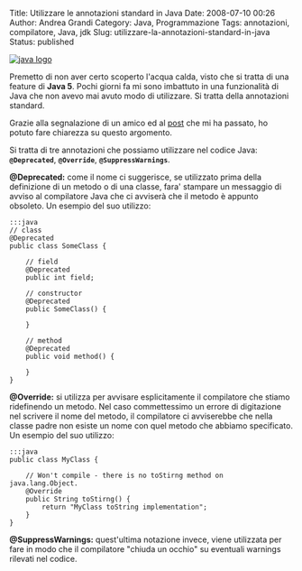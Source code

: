 Title: Utilizzare le annotazioni standard in Java
Date: 2008-07-10 00:26
Author: Andrea Grandi
Category: Java, Programmazione
Tags: annotazioni, compilatore, Java, jdk
Slug: utilizzare-la-annotazioni-standard-in-java
Status: published

[![java logo]({static}/images/2008/07/java_logo.jpg)]()

Premetto di non aver certo scoperto l'acqua calda, visto che si tratta di una feature di
**Java 5**. Pochi giorni fa mi sono imbattuto in una funzionalità di
Java che non avevo mai avuto modo di utilizzare. Si tratta della
annotazioni standard.

Grazie alla segnalazione di un amico ed al [post](http://www.javalobby.org/java/forums/t17297) che mi ha passato,
ho potuto fare chiarezza su questo argomento.

Si tratta di tre annotazioni che possiamo utilizzare nel codice Java:
**`@Deprecated`**, **`@Override`**, **`@SuppressWarnings`**.

**@Deprecated:** come il nome ci suggerisce, se utilizzato prima della
definizione di un metodo o di una classe, fara' stampare un messaggio di
avviso al compilatore Java che ci avviserà che il metodo è appunto
obsoleto. Un esempio del suo utilizzo:

    :::java
    // class
    @Deprecated  
    public class SomeClass {

        // field  
        @Deprecated
        public int field;

        // constructor  
        @Deprecated  
        public SomeClass() {

        }

        // method
        @Deprecated  
        public void method() {

        }  
    }

**@Override:** si utilizza per avvisare esplicitamente il compilatore
che stiamo ridefinendo un metodo. Nel caso commettessimo un errore di
digitazione nel scrivere il nome del metodo, il compilatore ci
avviserebbe che nella classe padre non esiste un nome con quel metodo
che abbiamo specificato. Un esempio del suo utilizzo:

    :::java
    public class MyClass {

        // Won't compile - there is no toStirng method on java.lang.Object.  
        @Override  
        public String toStirng() {  
            return "MyClass toString implementation";  
        }  
    }  

**@SuppressWarnings:** quest'ultima notazione invece, viene utilizzata
per fare in modo che il compilatore "chiuda un occhio" su eventuali
warnings rilevati nel codice.

